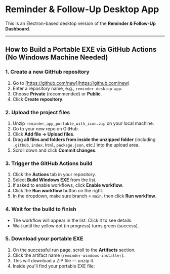 # Reminder & Follow-Up Desktop App

This is an Electron-based desktop version of the **Reminder & Follow-Up Dashboard**.

---

## How to Build a Portable EXE via GitHub Actions (No Windows Machine Needed)

### 1. Create a new GitHub repository
1. Go to [https://github.com/new](https://github.com/new)
2. Enter a repository name, e.g., `reminder-desktop-app`.
3. Choose **Private** (recommended) or **Public**.
4. Click **Create repository**.

### 2. Upload the project files
1. Unzip `reminder_app_portable_with_icon.zip` on your local machine.
2. Go to your new repo on GitHub.
3. Click **Add file → Upload files**.
4. Drag **all files and folders from inside the unzipped folder** (including `.github`, `index.html`, `package.json`, etc.) into the upload area.
5. Scroll down and click **Commit changes**.

### 3. Trigger the GitHub Actions build
1. Click the **Actions** tab in your repository.
2. Select **Build Windows EXE** from the list.
3. If asked to enable workflows, click **Enable workflow**.
4. Click the **Run workflow** button on the right.
5. In the dropdown, make sure branch = `main`, then click **Run workflow**.

### 4. Wait for the build to finish
- The workflow will appear in the list. Click it to see details.
- Wait until the yellow dot (in progress) turns green (success).

### 5. Download your portable EXE
1. On the successful run page, scroll to the **Artifacts** section.
2. Click the artifact name (`reminder-windows-installer`).
3. This will download a ZIP file — unzip it.
4. Inside you'll find your portable EXE file:
